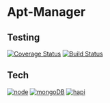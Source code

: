 # Apt-Manager

## Testing

[![Coverage Status](https://coveralls.io/repos/Edsdover/apt-manager/badge.svg?branch=master)](https://coveralls.io/r/Edsdover/apt-manager?branch=master)
[![Build Status](https://travis-ci.org/Edsdover/apt-manager.svg?branch=master)](https://travis-ci.org/Edsdover/apt-manager)

## Tech

[![node](https://img.shields.io/badge/node-v0.12-blue.svg?style=plastic)](https://nodejs.org/)
[![mongoDB](https://img.shields.io/badge/mongodb-v3.0-green.svg?style=plastic)](https://www.mongodb.org/?_ga=1.104545603.2131554767.1430435226)
[![hapi](https://img.shields.io/badge/hapi-8.4.0-red.svg)](http://hapijs.com/)
